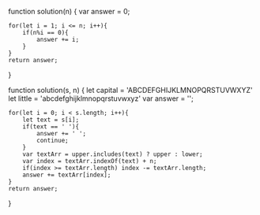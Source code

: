 function solution(n) {
    var answer = 0;
    
    for(let i = 1; i <= n; i++){
        if(n%i == 0){
            answer += i;
        }
    }
    return answer;
}

function solution(s, n) {
    let capital = 'ABCDEFGHIJKLMNOPQRSTUVWXYZ'
    let little = 'abcdefghijklmnopqrstuvwxyz'
    var answer = '';
    
    for(let i = 0; i < s.length; i++){
        let text = s[i];
        if(text == ' '){
            answer += ' ';
            continue;
        }
        var textArr = upper.includes(text) ? upper : lower;
        var index = textArr.indexOf(text) + n;
        if(index >= textArr.length) index -= textArr.length;
        answer += textArr[index];
    }
    return answer;
}
